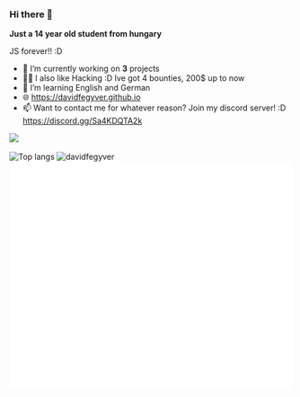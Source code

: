 ### Hi there 👋

**Just a 14 year old student from hungary**

JS forever!! :D

- 🔭 I’m currently working on **3** projects
- 🐱‍💻 I also like Hacking :D Ive got 4 bounties, 200$ up to now
- 🌱 I’m learning English and German
- 🌐 https://davidfegyver.github.io
- 📫 Want to contact me for whatever reason? Join my discord server! :D https://discord.gg/Sa4KDQTA2k

![](https://komarev.com/ghpvc/?username=davidfegyver&color=brightgreen)

![Top langs](https://github-readme-stats.vercel.app/api/top-langs/?username=davidfegyver&layout=compact)
![davidfegyver](https://github-readme-streak-stats.herokuapp.com/?user=davidfegyver)
![davidfegyver](https://github.com/davidfegyver/davidfegyver/blob/master/github-metrics.svg)
